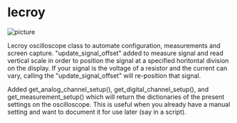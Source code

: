 # lecroy
![picture](https://prnewswire2-a.akamaihd.net/p/1893751/sp/189375100/thumbnail/entry_id/0_glmpkpp2/def_height/2700/def_width/2700/version/100012/type/1)


Lecroy oscilloscope class to automate configuration, measurements and screen capture.
"update_signal_offset" added to measure signal and read vertical scale in order to position the signal at a specified horitontal division on the display.
If your signal is the voltage of a resistor and the current can vary, calling the "update_signal_offset" will re-position that signal.

Added get_analog_channel_setup(), get_digital_channel_setup(), and get_measurement_setup() which will return the dictionaries of the present settings on the oscilloscope. This is useful when you already have a manual setting and want to document it for use later (say in a script).
